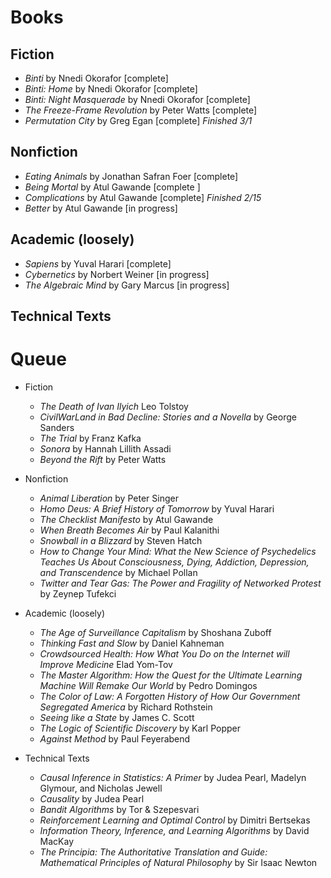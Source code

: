 # Books 

## Fiction
 * *Binti* by Nnedi Okorafor [complete]
 * *Binti: Home* by Nnedi Okorafor [complete]
 * *Binti: Night Masquerade* by Nnedi Okorafor [complete]
 * *The Freeze-Frame Revolution* by Peter Watts [complete]
 * *Permutation City* by Greg Egan [complete] *Finished 3/1*
 
## Nonfiction
 * *Eating Animals* by Jonathan Safran Foer [complete]
 * *Being Mortal* by Atul Gawande [complete ]
 * *Complications* by Atul Gawande [complete] *Finished 2/15*
 * *Better* by Atul Gawande [in progress]


## Academic (loosely)
  * *Sapiens* by Yuval Harari [complete]
  * *Cybernetics* by Norbert Weiner [in progress]
  * *The Algebraic Mind* by Gary Marcus [in progress]

## Technical Texts


# Queue

  * Fiction 
    * *The Death of Ivan Ilyich* Leo Tolstoy
    * *CivilWarLand in Bad Decline: Stories and a Novella* by George Sanders
    * *The Trial* by Franz Kafka
    * *Sonora* by Hannah Lillith Assadi
    * *Beyond the Rift* by Peter Watts

  * Nonfiction
    * *Animal Liberation* by Peter Singer
    * *Homo Deus: A Brief History of Tomorrow* by Yuval Harari
    * *The Checklist Manifesto* by Atul Gawande
    * *When Breath Becomes Air* by Paul Kalanithi
    * *Snowball in a Blizzard* by Steven Hatch
    * *How to Change Your Mind: What the New Science of Psychedelics Teaches Us About Consciousness, Dying, Addiction, Depression, and Transcendence* by Michael Pollan
    * *Twitter and Tear Gas: The Power and Fragility of Networked Protest* by Zeynep Tufekci

  * Academic (loosely)
    * *The Age of Surveillance Capitalism* by Shoshana Zuboff
    * *Thinking Fast and Slow* by Daniel Kahneman
    * *Crowdsourced Health: How What You Do on the Internet will Improve Medicine* Elad Yom-Tov
    * *The Master Algorithm: How the Quest for the Ultimate Learning Machine Will Remake Our World* by Pedro Domingos
    * *The Color of Law: A Forgotten History of How Our Government Segregated America* by Richard Rothstein
    * *Seeing like a State* by James C. Scott
    * *The Logic of Scientific Discovery* by Karl Popper
    * *Against Method* by Paul Feyerabend 
  
  * Technical Texts
    * *Causal Inference in Statistics: A Primer* by Judea Pearl, Madelyn Glymour, and Nicholas Jewell
    * *Causality* by Judea Pearl
    * *Bandit Algorithms* by Tor & Szepesvari
    * *Reinforcement Learning and Optimal Control* by Dimitri Bertsekas
    * *Information Theory, Inference, and Learning Algorithms* by David MacKay
    * *The Principia: The Authoritative Translation and Guide: Mathematical Principles of Natural Philosophy* by Sir Isaac Newton
